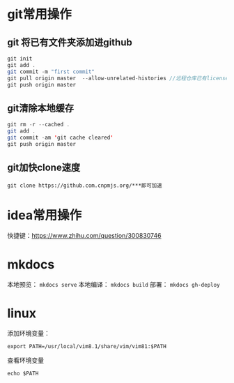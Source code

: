 # git常用操作
## git 将已有文件夹添加进github

``` java
git init
git add .
git commit -m "first commit"
git pull origin master  --allow-unrelated-histories //远程仓库已有license等文件，强制merge
git push origin master
```

## git清除本地缓存

``` java
git rm -r --cached .
git add .
git commit -am 'git cache cleared'
git push origin master
```

## git加快clone速度

``` jshelllanguage
git clone https://github.com.cnpmjs.org/***即可加速
```

# idea常用操作

快捷键：https://www.zhihu.com/question/300830746

# mkdocs

本地预览： `mkdocs serve`
本地编译： `mkdocs build`
部署： `mkdocs gh-deploy`

# linux
添加环境变量：
``` shell
export PATH=/usr/local/vim8.1/share/vim/vim81:$PATH
```
查看环境变量
``` shell
echo $PATH
```
